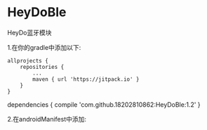 # HeyDoBle
HeyDo蓝牙模块


1.在你的gradle中添加以下:

	allprojects {
		repositories {
			...
			maven { url 'https://jitpack.io' }
		}
	}
  
  
  
  dependencies {
	        compile 'com.github.18202810862:HeyDoBle:1.2'
	}
  
2.在androidManifest中添加:

  <service android:name="com.iloof.heydoblelibrary.BleHelper" />
